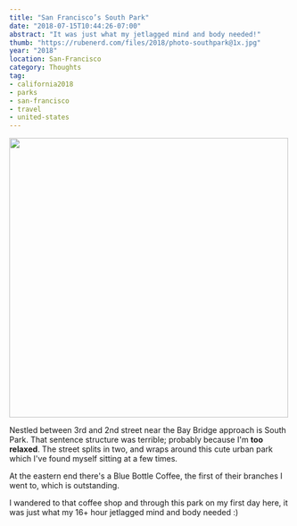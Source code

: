 ```yaml
---
title: "San Francisco’s South Park"
date: "2018-07-15T10:44:26-07:00"
abstract: "It was just what my jetlagged mind and body needed!"
thumb: "https://rubenerd.com/files/2018/photo-southpark@1x.jpg"
year: "2018"
location: San-Francisco
category: Thoughts
tag:
- california2018
- parks
- san-francisco
- travel
- united-states
---
```

<p><img src="https://rubenerd.com/files/2018/photo-southpark@1x.jpg" srcset="https://rubenerd.com/files/2018/photo-southpark@1x.jpg 1x, https://rubenerd.com/files/2018/photo-southpark@2x.jpg 2x" alt="" style="width:500px" /></p>

Nestled between 3rd and 2nd street near the Bay Bridge approach is South Park. That sentence structure was terrible; probably because I'm **too relaxed**. The street splits in two, and wraps around this cute urban park which I've found myself sitting at a few times.

At the eastern end there's a Blue Bottle Coffee, the first of their branches I went to, which is outstanding.

I wandered to that coffee shop and through this park on my first day here, it was just what my 16+ hour jetlagged mind and body needed :)

